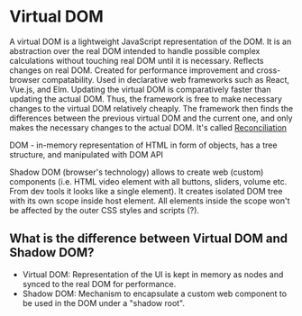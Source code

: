 # Virtual DOM

A virtual DOM is a lightweight JavaScript representation of the DOM. It  is an abstraction over the real DOM intended to handle possible complex calculations without touching real DOM until it is necessary. Reflects changes on real DOM. Created for performance improvement and cross-browser compatability. Used in declarative web frameworks such as React, Vue.js, and Elm. Updating the virtual DOM is comparatively faster than updating the actual DOM. Thus, the framework is free to make necessary changes to the virtual DOM relatively cheaply. The framework then finds the differences between the previous virtual DOM and the current one, and only makes the necessary changes to the actual DOM. It's called [Reconciliation](./reconciliation.md)

DOM - in-memory representation of HTML in form of objects, has a tree structure, and manipulated with DOM API

Shadow DOM (browser's technology) allows to create web (custom) components (i.e. HTML video element with all buttons, sliders, volume etc. From dev tools it looks like a single element). It creates isolated DOM tree with its own scope inside host element. All elements inside the scope won't be affected by the outer CSS styles and scripts (?).

## What is the difference between Virtual DOM and Shadow DOM?

- Virtual DOM: Representation of the UI is kept in memory as nodes and synced to the real DOM for performance.
- Shadow DOM: Mechanism to encapsulate a custom web component to be used in the DOM under a "shadow root".